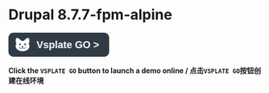 # Drupal 8.7.7-fpm-alpine

<a href="https://www.vsplate.com/?docker-compose=https://github.com/vsplate/dcenvs/drupal/8.7.7-fpm-alpine"><img alt="VSPLATE GO" src="https://raw.githubusercontent.com/vsplate/images/master/vsgo_btn.png" width="200px"></a>

**Click the `VSPLATE GO` button to launch a demo online / 点击`VSPLATE GO`按钮创建在线环境**